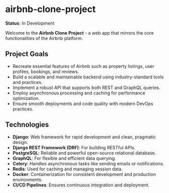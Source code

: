 # airbnb-clone-project

**Status**: In Development

Welcome to the **Airbnb Clone Project** - a web app that mirrors the core functionalities of the Airbnb platform.

## Project Goals

- Recreate essential features of Airbnb such as property listings, user profiles, bookings, and reviews.
- Build a scalable and maintainable backend using industry-standard tools and practices.
- Implement a robust API that supports both REST and GraphQL queries.
- Employ asynchronous processing and caching for performance optimization.
- Ensure smooth deployments and code quality with modern DevOps practices.

## Technologies

- **Django**: Web framework for rapid development and clean, pragmatic design.
- **Django REST Framework (DRF)**: For building RESTful APIs.
- **PostgreSQL**: Reliable and powerful open-source relational database.
- **GraphQL**: For flexible and efficient data querying.
- **Celery**: Handles asynchronous tasks like sending emails or notifications.
- **Redis**: Used for caching and managing session data.
- **Docker**: Containerization for consistent development and production environments.
- **CI/CD Pipelines**: Ensures continuous integration and deployment.

